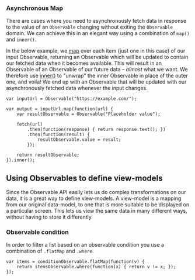 ### Asynchronous Map

There are cases where you need to asynchronously fetch data in response to the value of an `Observable` changing without exiting the `Observable` domain.
We can achieve this in an elegant way using a combination of `map()` and `inner()`.

In the below example, we [map](articles:fusejs/observable-api.md#map-func-item) over each item (just one in this case) of our input Observable, returning an Observable which will be updated to contain our fetched data when it becomes available.
This will result in an Observable of an Observable of our future data – *almost* what we want.
We therefore use [inner()](#inner) to "unwrap" the inner Observable in place of the outer one, and voila!
We end up with an Observable that will be updated with our asynchronously fetched data whenever the input changes.

	var inputUrl = Observable("https://example.com/");
	
	var output = inputUrl.map(function(url) {
	    var resultObservable = Observable("Placeholder value");
	    
	    fetch(url)
	        .then(function(response) { return response.text(); })
	        .then(function(result) {
	            resultObservable.value = result;
	        });
	    
	    return resultObservable;
	}).inner();
	
	
## Using Observables to define view-models

Since the Observable API easily lets us do complex transformations on our data, it is a great way to define view-models. A view-model is a mapping from our original data-model, to one that is more suitable to be displayed on a particular screen. This lets us view the same data in many different ways, without having to store it differently.



### Observable condition

In order to filter a list based on an observable condition you use a combination of `.flatMap` and `.where`.

	var items = conditionObservable.flatMap(function(v) {
		return itemsObservable.where(function(x) { return v != x; });
	});
	
